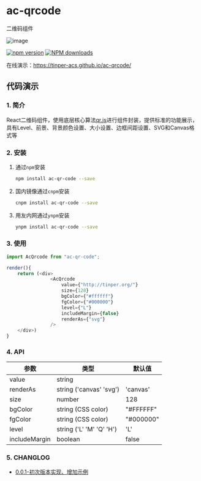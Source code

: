 # ac-qrcode

二维码组件

![image](https://user-images.githubusercontent.com/3817644/53713600-5f7bcf00-3e86-11e9-8dfd-399b442029c6.png)


[![npm version](https://img.shields.io/npm/v/ac-qrcode.svg)](https://www.npmjs.com/package/ac-qrcode)
[![NPM downloads](http://img.shields.io/npm/dt/ac-qrcode.svg?style=flat)](https://npmjs.org/package/ac-qrcode)

在线演示：https://tinper-acs.github.io/ac-qrcode/

## 代码演示

### 1. 简介

React二维码组件，使用底层核心算法[qr.js](https://github.com/defunctzombie/qr.js)进行组件封装，提供标准的功能展示，具有Level、前景、背景颜色设置、大小设置、边框间距设置、SVG和Canvas格式等

### 2. 安装

1. 通过`npm`安装
    ```bash
    npm install ac-qr-code --save
    ```
2. 国内镜像通过`cnpm`安装
    ```bash
    cnpm install ac-qr-code --save
    ```
3. 用友内网通过`ynpm`安装
    ```bash
    ynpm install ac-qr-code --save
    ```


### 3. 使用

```js
import AcQrcode from "ac-qr-code";

render(){
    return (<div>
                <AcQrcode
                    value={"http://tinper.org/"}
                    size={128}
                    bgColor={"#ffffff"}
                    fgColor={"#000000"}
                    level={"L"}
                    includeMargin={false}
                    renderAs={"svg"}
                />
    </div>)
}
```

### 4. API

 参数      | 类型                 | 默认值
----------|----------------------|--------------
value   | string             |
renderAs| string ('canvas' 'svg') | 'canvas'
size    | number             | 128
bgColor | string (CSS color) | "#FFFFFF"
fgColor | string (CSS color) | "#000000"
level   | string ('L' 'M' 'Q' 'H')            | 'L'
includeMargin | boolean      | false



### 5. CHANGLOG


* [0.0.1-初次版本实现、增加示例](https://github.com/tinper-acs/ac-qrcode/releases/tag/0.0.1)
